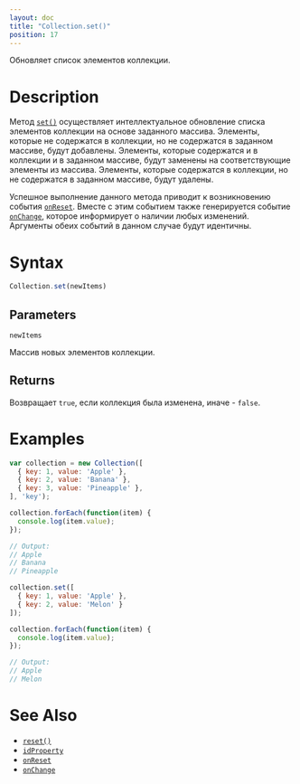 ```yaml
---
layout: doc
title: "Collection.set()"
position: 17
---
```


Обновляет список элементов коллекции.

# Description

Метод [`set()`](../Collection.set/) осуществляет интеллектуальное обновление списка элементов
коллекции на основе заданного массива. Элементы, которые не содержатся в коллекции, но не содержатся
в заданном массиве, будут добавлены. Элементы, которые содержатся и в коллекции и в заданном массиве,
будут заменены на соответствующие элементы из массива. Элементы, которые содержатся в коллекции, но
не содержатся в заданном массиве, будут удалены.

Успешное выполнение данного метода приводит к возникновению события [`onReset`](../Collection.onReset/).
Вместе с этим событием также генерируется событие [`onChange`](../Collection.onChange/), которое
информирует о наличии любых изменений. Аргументы обеих событий в данном случае будут идентичны.

# Syntax

```js
Collection.set(newItems)
```

## Parameters

`newItems`

Массив новых элементов коллекции.

## Returns

Возвращает `true`, если коллекция была изменена, иначе - `false`.

# Examples

```js
var collection = new Collection([
  { key: 1, value: 'Apple' },
  { key: 2, value: 'Banana' },
  { key: 3, value: 'Pineapple' },
], 'key');

collection.forEach(function(item) {
  console.log(item.value);
});

// Output:
// Apple
// Banana
// Pineapple

collection.set([
  { key: 1, value: 'Apple' },
  { key: 2, value: 'Melon' }
]);

collection.forEach(function(item) {
  console.log(item.value);
});

// Output:
// Apple
// Melon
```

# See Also

* [`reset()`](../Collection.reset/)
* [`idProperty`](../Collection.idProperty/)
* [`onReset`](../Collection.onReset/)
* [`onChange`](../Collection.onChange/)
